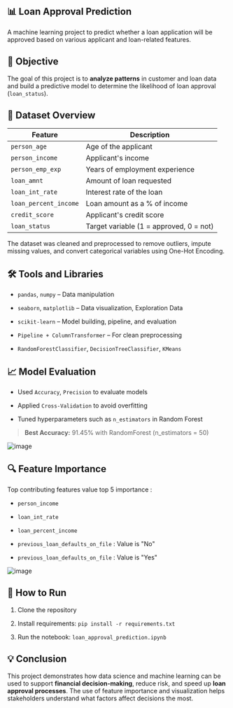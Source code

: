 ## 📊 Loan Approval Prediction
  A machine learning project to predict whether a loan application will be approved based on various applicant and loan-related features.
  
  ## 📌 Objective
The goal of this project is to **analyze patterns** in customer and loan data and build a predictive model to determine the likelihood of loan approval (`loan_status`).

## 🧩 Dataset Overview

|Feature | Description|
|----------|----------|
|`person_age`|Age of the applicant
`person_income`|Applicant's income
`person_emp_exp`|Years of employment experience
`loan_amnt`|Amount of loan requested
`loan_int_rate`|Interest rate of the loan
`loan_percent_income`|Loan amount as a % of income
`credit_score`|Applicant's credit score
`loan_status`|Target variable (1 = approved, 0 = not)

The dataset was cleaned and preprocessed to remove outliers, impute missing values, and convert categorical variables using One-Hot Encoding.

## 🛠️ Tools and Libraries

-   `pandas`, `numpy` – Data manipulation
    
-   `seaborn`, `matplotlib` – Data visualization, Exploration Data
    
-   `scikit-learn` – Model building, pipeline, and evaluation
    
-   `Pipeline + ColumnTransformer` – For clean preprocessing
    
-   `RandomForestClassifier`, `DecisionTreeClassifier`, `KMeans`

## 📈 Model Evaluation

-   Used `Accuracy`, `Precision` to evaluate models
    
-   Applied `Cross-Validation` to avoid overfitting
    
-   Tuned hyperparameters such as `n_estimators` in Random Forest
    

> **Best Accuracy:** 91.45% with RandomForest (n_estimators = 50)

![image](https://github.com/user-attachments/assets/9b28c5a1-50fb-4fd5-933a-f8dbac93b058)

## 🔍 Feature Importance

Top contributing features value top 5 importance :

-   `person_income` 
    
-   `loan_int_rate`
    
-   `loan_percent_income` 
    
-   `previous_loan_defaults_on_file` :  Value is "No" 

-   `previous_loan_defaults_on_file` : Value is "Yes"

![image](https://github.com/user-attachments/assets/d4b05236-e7ba-44e6-a26b-a68e51a0bc19)

## 🚀 How to Run

1.  Clone the repository
    
2.  Install requirements: `pip install -r requirements.txt`
    
3.  Run the notebook: `loan_approval_prediction.ipynb`

## 💡 Conclusion

This project demonstrates how data science and machine learning can be used to support **financial decision-making**, reduce risk, and speed up **loan approval processes**. The use of feature importance and visualization helps stakeholders understand what factors affect decisions the most.

